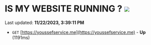 # IS MY WEBSITE RUNNING ? [![](https://img.shields.io/static/v1?label=Sponsor&message=%E2%9D%A4&logo=GitHub&color=%23fe8e86)](https://github.com/sponsors/<username>)

Last updated: **11/22/2023, 3:39:11 PM**

- `GET` [https://youssefservice.me](https://youssefservice.me) - **Up** (1191ms)
